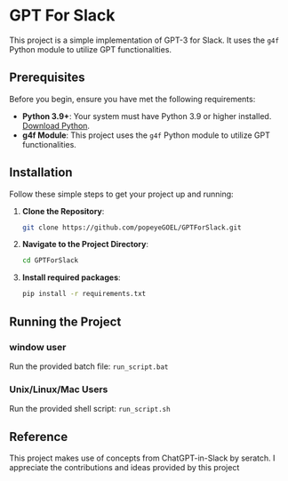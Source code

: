 # GPT For Slack

This project is a simple implementation of GPT-3 for Slack. It uses the `g4f` Python module to utilize GPT functionalities.

## Prerequisites

Before you begin, ensure you have met the following requirements:
- **Python 3.9+**: Your system must have Python 3.9 or higher installed. [Download Python](https://www.python.org/downloads/).
- **g4f Module**: This project uses the `g4f` Python module to utilize GPT functionalities. 

## Installation

Follow these simple steps to get your project up and running:

1. **Clone the Repository**:
   ```bash
   git clone https://github.com/popeyeGOEL/GPTForSlack.git

2. **Navigate to the Project Directory**:
    ```bash
   cd GPTForSlack

3. **Install required packages**:
    ```bash
   pip install -r requirements.txt

## Running the Project
   ### window user
   Run the provided batch file: `run_script.bat`
   
   ### Unix/Linux/Mac Users
   Run the provided shell script: `run_script.sh`


## Reference
This project makes use of concepts from ChatGPT-in-Slack by seratch. I appreciate the contributions and ideas provided by this project